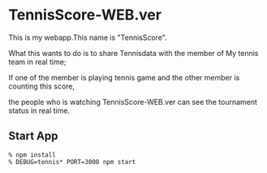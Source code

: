 # TennisScore-WEB.ver
This is my webapp.This name is "TennisScore".

What this wants to do is to share Tennisdata with the member of My tennis team in real time;

If one of the member is playing tennis game and the other member is counting this score,

the people who is watching TennisScore-WEB.ver can see the tournament status in real time.


## Start App

    % npm install
    % DEBUG=tennis* PORT=3000 npm start
